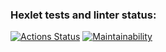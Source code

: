 ### Hexlet tests and linter status:
[![Actions Status](https://github.com/Shamatarev/frontend-project-12/workflows/hexlet-check/badge.svg)](https://github.com/Shamatarev/frontend-project-12/actions)
[![Maintainability](https://api.codeclimate.com/v1/badges/bfbb17b67b8f1adf86e0/maintainability)](https://codeclimate.com/github/Shamatarev/frontend-project-12/maintainability)

